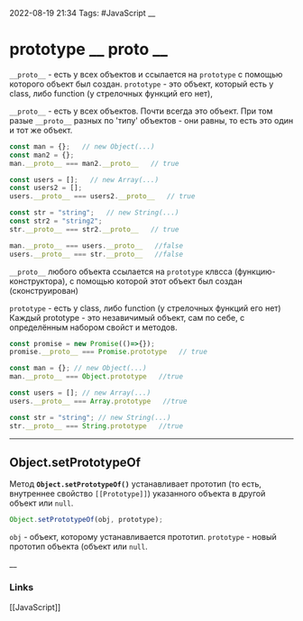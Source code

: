 2022-08-19 21:34
Tags: #JavaScript 
__
# prototype __ proto __
`__proto__` - есть у всех объектов и ссылается на `prototype` с помощью которого объект был создан.
`prototype` - это объект, который есть у class, либо function (у стрелочных функций его нет), 

`__proto__` - есть у всех объектов.
Почти всегда это объект. При том разые `__proto__`  разных по 'типу' объектов - они равны, то есть это один и тот же объект.
```js
const man = {};   // new Object(...)
const man2 = {};
man.__proto__ === man2.__proto__   // true

const users = [];   // new Array(...)
const users2 = [];
users.__proto__ === users2.__proto__   // true

const str = "string";   // new String(...)
const str2 = "string2";
str.__proto__ === str2.__proto__   // true

man.__proto__ === users.__proto__   //false
users.__proto__ === str.__proto__   //false
```
`__proto__` любого объекта ссылается на `prototype` клвсса (функцию-конструктора), с помощью которой этот объект был создан (сконструирован)

`prototype` - есть у class, либо function (у стрелочных функций его нет)
Каждый prototype - это незавичимый объект, сам по себе, с определённым набором свойст и методов.
```js
const promise = new Promise(()=>{});
promise.__proto__ === Promise.prototype   // true

const man = {}; // new Object(...)
man.__proto__ === Object.prototype   //true

const users = []; // new Array(...)
users.__proto__ === Array.prototype   //true

const str = "string"; // new String(...)
str.__proto__ === String.prototype   //true
```
---
## Object.setPrototypeOf
Метод **`Object.setPrototypeOf()`** устанавливает прототип (то есть, внутреннее свойство `[[Prototype]]`) указанного объекта в другой объект или `null`.
```js
Object.setPrototypeOf(obj, prototype);
```
`obj` - объект, которому устанавливается прототип.
`prototype` - новый прототип объекта (объект или `null`.

__
### Links
[[JavaScript]]